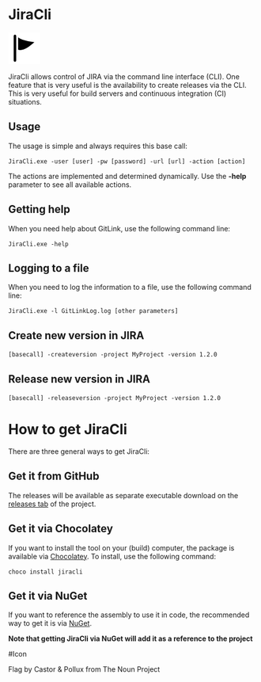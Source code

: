 JiraCli
============

![JiraCli](design/logo/logo_64.png)

JiraCli allows control of JIRA via the command line interface (CLI). One feature that is very useful is the availability to create releases via the CLI. This is very useful for build servers and continuous integration (CI) situations. 


## Usage

The usage is simple and always requires this base call:

    JiraCli.exe -user [user] -pw [password] -url [url] -action [action]

The actions are implemented and determined dynamically. Use the **-help** parameter to see all available actions.

## Getting help

When you need help about GitLink, use the following command line:

    JiraCli.exe -help

## Logging to a file ##

When you need to log the information to a file, use the following command line:

    JiraCli.exe -l GitLinkLog.log [other parameters]


## Create new version in JIRA

	[basecall] -createversion -project MyProject -version 1.2.0 

## Release new version in JIRA

	[basecall] -releaseversion -project MyProject -version 1.2.0 

# How to get JiraCli #

There are three general ways to get JiraCli:

## Get it from GitHub ##

The releases will be available as separate executable download on the [releases tab](https://github.com/CatenaLogic/JiraCli/releases) of the project.

## Get it via Chocolatey ##

If you want to install the tool on your (build) computer, the package is available via <a href="https://chocolatey.org/" target="_blank">Chocolatey</a>. To install, use the following command:

    choco install jiracli

## Get it via NuGet ##

If you want to reference the assembly to use it in code, the recommended way to get it is via <a href="http://www.nuget.org/" target="_blank">NuGet</a>. 

**Note that getting JiraCli via NuGet will add it as a reference to the project**

#Icon

Flag by Castor & Pollux from The Noun Project